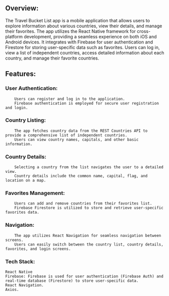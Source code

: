 ## Overview:
The Travel Bucket List app is a mobile application that allows users to explore information about various countries, view their details, and manage their favorites. The app utilizes the React Native framework for cross-platform development, providing a seamless experience on both iOS and Android devices. It integrates with Firebase for user authentication and Firestore for storing user-specific data such as favorites. Users can log in, view a list of independent countries, access detailed information about each country, and manage their favorite countries.

## Features:

### User Authentication:
        Users can register and log in to the application.
        Firebase authentication is employed for secure user registration and login.

### Country Listing:
        The app fetches country data from the REST Countries API to provide a comprehensive list of independent countries.
        Users can view country names, capitals, and other basic information.

### Country Details:
        Selecting a country from the list navigates the user to a detailed view.
        Country details include the common name, capital, flag, and location on a map.

### Favorites Management:
        Users can add and remove countries from their favorites list.
        Firebase Firestore is utilized to store and retrieve user-specific favorites data.

### Navigation:
        The app utilizes React Navigation for seamless navigation between screens.
        Users can easily switch between the country list, country details, favorites, and login screens.

### Tech Stack:

    React Native
    Firebase: Firebase is used for user authentication (Firebase Auth) and real-time database (Firestore) to store user-specific data.
    React Navigation.
    Axios.
